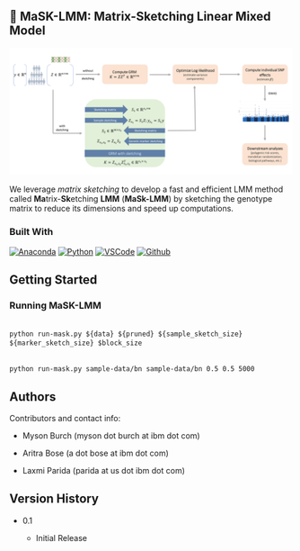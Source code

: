 <!-- ABOUT THE PROJECT -->

## :dna: MaSK-LMM: Matrix-Sketching Linear Mixed Model

[![MaSK-LMM Diagram][masklmm]](#)

<!-- <a>![badge-alt-text](images/comical.jpg)</a> -->

We leverage _matrix sketching_ to develop a fast and efficient LMM method called **Ma**trix-**Sk**etching **LMM** (**MaSk-LMM**) by sketching the genotype matrix to reduce its dimensions and speed up computations.

### Built With

<!-- This section should list any major frameworks/libraries used to bootstrap your project. Leave any add-ons/plugins for the acknowledgements section. Here are a few examples. -->

[![Anaconda][Anaconda.com]][Anaconda-url]
[![Python][Python.com]][Python-url]
[![VSCode][VSCode.com]][VSCode-url]
[![Github][Github.com]][Github-url]

<!-- [![Jupyter][Jupyter.com]][Jupyter-url] -->

## Getting Started
<!--
### Prerequisites

1. Create the environment from the `comical_env.yml` file:

```

conda env create -f comical_env.yml

```

* Note: if you receive the error `bash: conda: command not found...`, you need to install Anaconda to your development environment (see "Additional resources" below)

2. Activate the new environment:

```

conda activate comical-env

```

3. Verify that the new environment was installed correctly:

```

conda env list

```

* Additional resources:

   * [Connect to computing cluster](http://ccc.pok.ibm.com:1313/gettingstarted/newusers/connecting/)

   * [Set up / install Anaconda on remote linux server](https://kengchichang.com/post/conda-linux/)

   * [Set up remote development environment using VSCode](https://code.visualstudio.com/docs/remote/ssh)

<a name="running_comical"></a>
-->

### Running MaSK-LMM


```

python run-mask.py ${data} ${pruned} ${sample_sketch_size} ${marker_sketch_size} $block_size

```

```

python run-mask.py sample-data/bn sample-data/bn 0.5 0.5 5000

```

<!--
### Help

```

python wrapper.py --help

```
-->
## Authors

Contributors and contact info:

* Myson Burch (myson dot burch at ibm dot com)

* Aritra Bose (a dot bose at ibm dot com)

* Laxmi Parida (parida at us dot ibm dot com)

## Version History

<!-- * 0.2

    * Various bug fixes and optimizations

    * See [commit change]() or See [release history]() -->

* 0.1

    * Initial Release

<!-- ## License

This project is licensed under the [NAME HERE] License - see the LICENSE.md file for details -->

<!-- MARKDOWN LINKS & IMAGES -->

<!-- https://www.markdownguide.org/basic-syntax/#reference-style-links -->

[contributors-shield]: https://img.shields.io/github/contributors/othneildrew/Best-README-Template.svg?style=for-the-badge

[contributors-url]: https://github.com/othneildrew/Best-README-Template/graphs/contributors

[forks-shield]: https://img.shields.io/github/forks/othneildrew/Best-README-Template.svg?style=for-the-badge

[forks-url]: https://github.com/othneildrew/Best-README-Template/network/members

[stars-shield]: https://img.shields.io/github/stars/othneildrew/Best-README-Template.svg?style=for-the-badge

[stars-url]: https://github.com/othneildrew/Best-README-Template/stargazers

[issues-shield]: https://img.shields.io/github/issues/othneildrew/Best-README-Template.svg?style=for-the-badge

[issues-url]: https://github.com/othneildrew/Best-README-Template/issues

[license-shield]: https://img.shields.io/github/license/othneildrew/Best-README-Template.svg?style=for-the-badge

[license-url]: https://github.com/othneildrew/Best-README-Template/blob/master/LICENSE.txt

[linkedin-shield]: https://img.shields.io/badge/-LinkedIn-black.svg?style=for-the-badge&logo=linkedin&colorB=555

[linkedin-url]: https://linkedin.com/in/othneildrew

[masklmm]: images/masklmm_overview.png

[notebook]: images/screenshot.png

[VSCode.com]: https://img.shields.io/badge/Visual_Studio_Code-033b66?style=for-the-badge&logo=visual%20studio%20code&logoColor=white

[VSCode-url]: https://code.visualstudio.com

[Python.com]: https://img.shields.io/badge/python-3670A0?style=for-the-badge&logo=python&logoColor=ffdd54

[Python-url]: https://www.python.org

[Jupyter.com]: https://img.shields.io/badge/jupyter-%23FA0F00.svg?style=for-the-badge&logo=jupyter&logoColor=white 

[Jupyter-url]: https://jupyter.org

[Github.com]: https://img.shields.io/badge/github-%23006567.svg?style=for-the-badge&logo=github&logoColor=white 

[Github-url]: https://github.com

[Anaconda.com]: https://img.shields.io/badge/Anaconda-%2344A833.svg?style=for-the-badge&logo=anaconda&logoColor=white

[Anaconda-url]: https://conda.io/projects/conda/en/latest/user-guide/tasks/manage-environments.html#activating-an-environment


